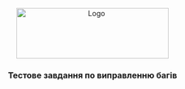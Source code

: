 <br />
<div align="center">
  <a href="https://theraven.tech/">
    <img src="Images/nomoc.png" alt="Logo" width="300" height="100">
  </a>

  <h3 align="center" >Тестове завдання по виправленню багів</h3>


    
  </p>
</div>

